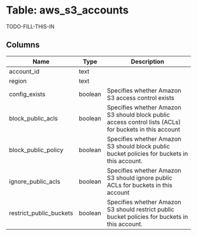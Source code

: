 
# Table: aws_s3_accounts
TODO-FILL-THIS-IN
## Columns
| Name        | Type           | Description  |
| ------------- | ------------- | -----  |
|account_id|text||
|region|text||
|config_exists|boolean|Specifies whether Amazon S3 access control exists|
|block_public_acls|boolean|Specifies whether Amazon S3 should block public access control lists (ACLs) for buckets in this account|
|block_public_policy|boolean|Specifies whether Amazon S3 should block public bucket policies for buckets in this account.|
|ignore_public_acls|boolean|Specifies whether Amazon S3 should ignore public ACLs for buckets in this account|
|restrict_public_buckets|boolean|Specifies whether Amazon S3 should restrict public bucket policies for buckets in this account.|

